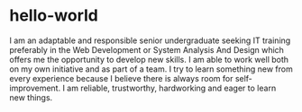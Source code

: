 # hello-world
I am an adaptable and responsible senior undergraduate seeking IT training preferably in the Web Development or
System Analysis And Design which offers me the opportunity to develop new skills.
I am able to work well both on my own initiative and as part of a team.
I try to learn something new from every experience because I believe there is always room for self-improvement.
I am reliable, trustworthy, hardworking and eager to learn new things.
